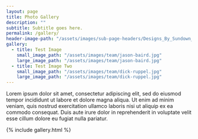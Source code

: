 ```yaml
---
layout: page
title: Photo Gallery
description: ""
subtitle: Subtitle goes here.
permalink: /gallery/
header-image-path: "/assets/images/sub-page-headers/Designs_By_Sundown_View.jpg"
gallery:
  - title: Test Image
    small_image_path: "/assets/images/team/jason-baird.jpg"
    large_image_path: "/assets/images/team/jason-baird.jpg"
  - title: Test Image Two
    small_image_path: "/assets/images/team/dick-ruppel.jpg"
    large_image_path: "/assets/images/team/dick-ruppel.jpg"
---
```



Lorem ipsum dolor sit amet, consectetur adipiscing elit, sed do eiusmod tempor incididunt ut labore et dolore magna aliqua. Ut enim ad minim veniam, quis nostrud exercitation ullamco laboris nisi ut aliquip ex ea commodo consequat. Duis aute irure dolor in reprehenderit in voluptate velit esse cillum dolore eu fugiat nulla pariatur.

{% include gallery.html %}